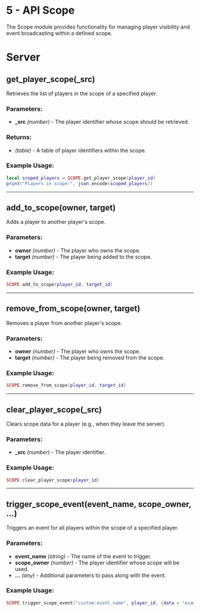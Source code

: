 # 5 - API Scope

The Scope module provides functionality for managing player visibility and event broadcasting within a defined scope.

# Server

## get_player_scope(_src)
Retrieves the list of players in the scope of a specified player.

### Parameters:
- **_src** *(number)* - The player identifier whose scope should be retrieved.

### Returns:
- *(table)* - A table of player identifiers within the scope.

### Example Usage:
```lua
local scoped_players = SCOPE.get_player_scope(player_id)
print("Players in scope:", json.encode(scoped_players))
```

---

## add_to_scope(owner, target)
Adds a player to another player's scope.

### Parameters:
- **owner** *(number)* - The player who owns the scope.
- **target** *(number)* - The player being added to the scope.

### Example Usage:
```lua
SCOPE.add_to_scope(player_id, target_id)
```

---

## remove_from_scope(owner, target)
Removes a player from another player's scope.

### Parameters:
- **owner** *(number)* - The player who owns the scope.
- **target** *(number)* - The player being removed from the scope.

### Example Usage:
```lua
SCOPE.remove_from_scope(player_id, target_id)
```

---

## clear_player_scope(_src)
Clears scope data for a player (e.g., when they leave the server).

### Parameters:
- **_src** *(number)* - The player identifier.

### Example Usage:
```lua
SCOPE.clear_player_scope(player_id)
```

---

## trigger_scope_event(event_name, scope_owner, ...)
Triggers an event for all players within the scope of a specified player.

### Parameters:
- **event_name** *(string)* - The name of the event to trigger.
- **scope_owner** *(number)* - The player identifier whose scope will be used.
- **...** *(any)* - Additional parameters to pass along with the event.

### Example Usage:
```lua
SCOPE.trigger_scope_event("custom:event_name", player_id, {data = "example"})
```